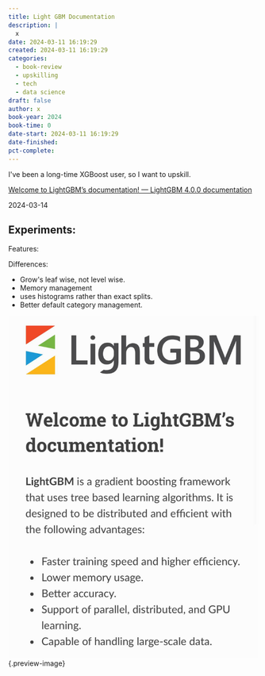 ```yaml
---
title: Light GBM Documentation
description: |
  x
date: 2024-03-11 16:19:29
created: 2024-03-11 16:19:29
categories:
  - book-review
  - upskilling
  - tech
  - data science
draft: false
author: x
book-year: 2024
book-time: 0
date-start: 2024-03-11 16:19:29
date-finished: 
pct-complete:
---
```

I've been a long-time XGBoost user, so I want to upskill. 

[Welcome to LightGBM’s documentation! — LightGBM 4.0.0 documentation](https://lightgbm.readthedocs.io/en/stable/)

2024-03-14

Experiments:
- 


Features: 

Differences:

- Grow's leaf wise, not level wise. 
- Memory management
- uses histograms rather than exact splits. 
- Better default category management. 


![Light GBM](../img/book-light-gbm-documentation.jpeg){.preview-image}

